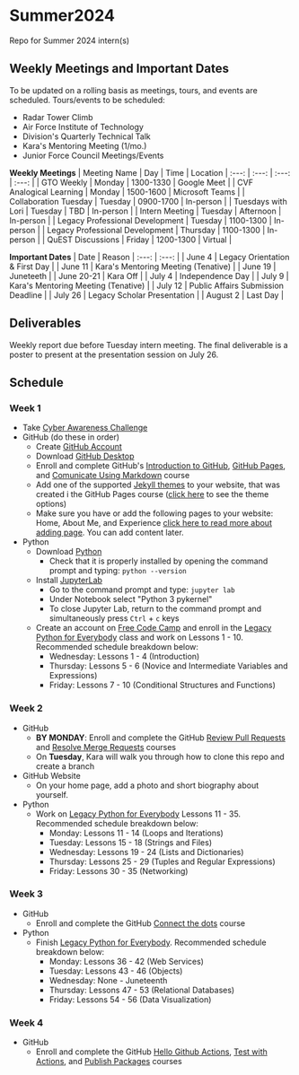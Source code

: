 # Summer2024
Repo for Summer 2024 intern(s)

## Weekly Meetings and Important Dates
To be updated on a rolling basis as meetings, tours, and events are scheduled. Tours/events to be scheduled:
- Radar Tower Climb
- Air Force Institute of Technology
- Division's Quarterly Technical Talk
- Kara's Mentoring Meeting (1/mo.)
- Junior Force Council Meetings/Events

**Weekly Meetings**
| Meeting Name | Day | Time | Location |
:---: | :---: | :---: | :---: |
| GTO Weekly | Monday | 1300-1330 | Google Meet |
| CVF Analogical Learning | Monday | 1500-1600 | Microsoft Teams |
| Collaboration Tuesday | Tuesday | 0900-1700 | In-person |
| Tuesdays with Lori | Tuesday | TBD | In-person |
| Intern Meeting | Tuesday | Afternoon | In-person |
| Legacy Professional Development | Tuesday | 1100-1300 | In-person |
| Legacy Professional Development | Thursday | 1100-1300 | In-person |
| QuEST Discussions | Friday | 1200-1300 | Virtual |

**Important Dates**
| Date | Reason |
:---: | :---: |
| June 4 | Legacy Orientation & First Day |
| June 11 | Kara's Mentoring Meeting (Tenative) |
| June 19 | Juneteeth |
| June 20-21 | Kara Off |
| July 4 | Independence Day |
| July 9 | Kara's Mentoring Meeting (Tenative) |
| July 12 | Public Affairs Submission Deadline |
| July 26 | Legacy Scholar Presentation |
| August 2 | Last Day |

## Deliverables
Weekly report due before Tuesday intern meeting. The final deliverable is a poster to present at the presentation session on July 26.

## Schedule

### Week 1
- Take [Cyber Awareness Challenge](https://public.cyber.mil/training/cyber-awareness-challenge/)
- GitHub (do these in order)
  - Create [GitHub Account](https://github.com/)
  - Download [GitHub Desktop](https://desktop.github.com/)
  - Enroll and complete GitHub's [Introduction to GitHub](https://github.com/skills/introduction-to-github), [GitHub Pages](https://github.com/skills/github-pages), and [Comunicate Using Markdown](https://github.com/skills/communicate-using-markdown) course
  - Add one of the supported [Jekyll themes](https://docs.github.com/en/pages/setting-up-a-github-pages-site-with-jekyll/adding-a-theme-to-your-github-pages-site-using-jekyll) to your website, that was created i the GitHub Pages course ([click here](https://pages.github.com/themes/) to see the theme options)
  - Make sure you have or add the following pages to your website: Home, About Me, and Experience [click here to read more about adding page](https://docs.github.com/en/pages/setting-up-a-github-pages-site-with-jekyll/adding-content-to-your-github-pages-site-using-jekyll#adding-a-new-page-to-your-site). You can add content later.
- Python
  - Download [Python](https://www.python.org/downloads/)
    - Check that it is properly installed by opening the command prompt and typing: `python --version`
  - Install [JupyterLab](https://jupyter.org/install)
    - Go to the command prompt and type: `jupyter lab`
    - Under Notebook select "Python 3 pykernel"
    - To close Jupyter Lab, return to the command prompt and simultaneously press `Ctrl` + `c` keys
  - Create an account on [Free Code Camp](https://www.freecodecamp.org/) and enroll in the [Legacy Python for Everybody](https://www.freecodecamp.org/learn/python-for-everybody/#python-for-everybody) class and work on Lessons 1 - 10. Recommended schedule breakdown below:
    - Wednesday: Lessons 1 - 4 (Introduction)
    - Thursday: Lessons 5 - 6 (Novice and Intermediate Variables and Expressions)
    - Friday: Lessons 7 - 10 (Conditional Structures and Functions)
 
### Week 2
- GitHub
  - **BY MONDAY**: Enroll and complete the GitHub [Review Pull Requests](https://github.com/skills/review-pull-requests) and [Resolve Merge Requests](https://github.com/skills/resolve-merge-conflicts) courses 
  - On **Tuesday**, Kara will walk you through how to clone this repo and create a branch
- GitHub Website
  - On your home page, add a photo and short biography about yourself.
- Python
  - Work on [Legacy Python for Everybody](https://www.freecodecamp.org/learn/python-for-everybody/#python-for-everybody) Lessons 11 - 35. Recommended schedule breakdown below:
    - Monday: Lessons 11 - 14 (Loops and Iterations)
    - Tuesday: Lessons 15 - 18 (Strings and Files)
    - Wednesday: Lessons 19 - 24 (Lists and Dictionaries)
    - Thursday: Lessons 25 - 29 (Tuples and Regular Expressions)
    - Friday: Lessons 30 - 35 (Networking)

### Week 3
- GitHub
  - Enroll and complete the GitHub [Connect the dots](https://github.com/skills/connect-the-dots) course
- Python
  - Finish [Legacy Python for Everybody](https://www.freecodecamp.org/learn/python-for-everybody/#python-for-everybody). Recommended schedule breakdown below:
    - Monday: Lessons 36 - 42 (Web Services)
    - Tuesday: Lessons 43 - 46 (Objects)
    - Wednesday: None - Juneteenth
    - Thursday: Lessons 47 - 53 (Relational Databases)
    - Friday: Lessons 54 - 56 (Data Visualization)

### Week 4
- GitHub
  - Enroll and complete the GitHub [Hello Github Actions](https://github.com/skills/hello-github-actions), [Test with Actions](https://github.com/skills/test-with-actions), and [Publish Packages](https://github.com/skills/publish-packages) courses
